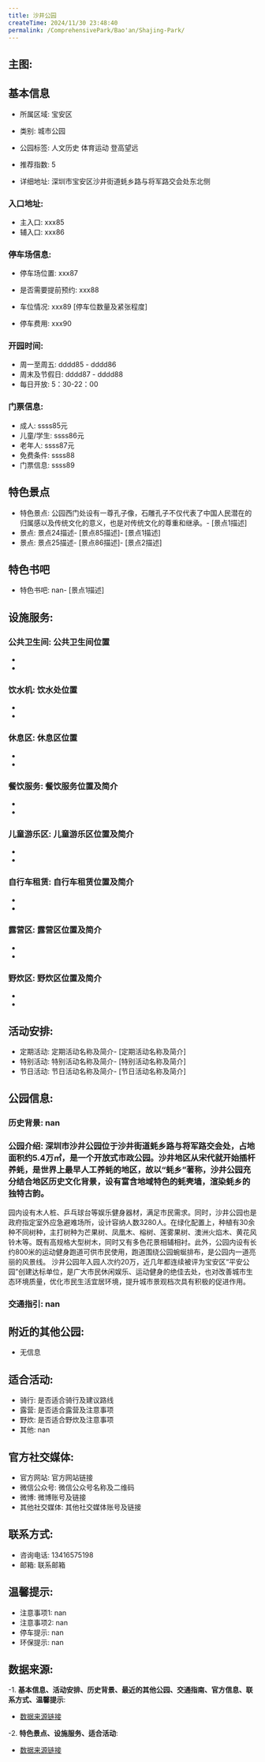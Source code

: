 ```yaml
---
title: 沙井公园
createTime: 2024/11/30 23:48:40
permalink: /ComprehensivePark/Bao'an/Shajing-Park/
---
```


<!-- ## 游玩路径: -->

## 主图:
<ImageCard
image="https://cgj.sz.gov.cn/img/4/4005/4005820/10774921.jpg"
title= "沙井公园"
description= "深圳市沙井公园位于沙井街道蚝乡路与将军路交会处，占地面积约5.4万㎡，是一个开放式市政公园。沙井地区从宋代就开始插杆养蚝，是世界上最早人工养蚝的地区，故以“蚝乡"
date="2024/11/30"
href="/"
author="深圳公园"
/>

## 基本信息

- 所属区域: 宝安区

- 类别: 城市公园

- 公园标签: 人文历史 体育运动 登高望远

- 推荐指数: 5

- 详细地址: 深圳市宝安区沙井街道蚝乡路与将军路交会处东北侧

### 入口地址:
- 主入口: xxx85
- 辅入口: xxx86
### 停车场信息:
- 停车场位置: xxx87

- 是否需要提前预约: xxx88

- 车位情况: xxx89 [停车位数量及紧张程度]

- 停车费用: xxx90

### 开园时间:
- 周一至周五: dddd85 - dddd86
- 周末及节假日: dddd87 - dddd88
- 每日开放: 5：30-22：00

### 门票信息:
- 成人: ssss85元
- 儿童/学生: ssss86元
- 老年人: ssss87元
- 免费条件: ssss88
- 门票信息: ssss89
## 特色景点
- 特色景点: 公园西门处设有一尊孔子像，石雕孔子不仅代表了中国人民潜在的归属感以及传统文化的意义，也是对传统文化的尊重和继承。- [景点1描述]
- 景点: 景点24描述- [景点85描述]- [景点1描述]
- 景点: 景点25描述- [景点86描述]- [景点2描述]
## 特色书吧
- 特色书吧: nan- [景点1描述]
## 设施服务:
### 公共卫生间: 公共卫生间位置
- 
- 
### 饮水机: 饮水处位置
- 
- 
### 休息区: 休息区位置
- 
- 
### 餐饮服务: 餐饮服务位置及简介
- 
- 
### 儿童游乐区: 儿童游乐区位置及简介
- 
- 
### 自行车租赁: 自行车租赁位置及简介
- 
- 
### 露营区: 露营区位置及简介
- 
- 
### 野炊区: 野炊区位置及简介

- 
- 
## 活动安排:
- 定期活动: 定期活动名称及简介- [定期活动名称及简介]
- 特别活动: 特别活动名称及简介- [特别活动名称及简介]
- 节日活动: 节日活动名称及简介- [节日活动名称及简介]
## 公园信息:
### 历史背景: nan
### 公园介绍: 深圳市沙井公园位于沙井街道蚝乡路与将军路交会处，占地面积约5.4万㎡，是一个开放式市政公园。沙井地区从宋代就开始插杆养蚝，是世界上最早人工养蚝的地区，故以“蚝乡”著称，沙井公园充分结合地区历史文化背景，设有富含地域特色的蚝壳墙，渲染蚝乡的独特古韵。
园内设有木人桩、乒乓球台等娱乐健身器材，满足市民需求。同时，沙井公园也是政府指定室外应急避难场所，设计容纳人数3280人。在绿化配置上，种植有30余种不同树种，主打树种为芒果树、凤凰木、榕树、莲雾果树、澳洲火焰木、黄花风铃木等。既有高规格大型树木，同时又有多色花景相辅相衬。此外，公园内设有长约800米的运动健身跑道可供市民使用，跑道围绕公园蜿蜒排布，是公园内一道亮丽的风景线。
沙井公园年入园人次约20万，近几年都连续被评为宝安区“平安公园”创建达标单位，是广大市民休闲娱乐、运动健身的绝佳去处，也对改善城市生态环境质量，优化市民生活宜居环境，提升城市景观档次具有积极的促进作用。
### 交通指引: nan

## 附近的其他公园:
- 无信息

## 适合活动:
- 骑行: 是否适合骑行及建议路线
- 露营: 是否适合露营及注意事项
- 野炊: 是否适合野炊及注意事项
- 其他: nan

## 官方社交媒体:
- 官方网站: 官方网站链接
- 微信公众号: 微信公众号名称及二维码
- 微博: 微博账号及链接
- 其他社交媒体: 其他社交媒体账号及链接

## 联系方式:
- 咨询电话: 13416575198
- 邮箱: 联系邮箱

## 温馨提示:
- 注意事项1: nan
- 注意事项2: nan
- 停车提示: nan
- 环保提示: nan

## 数据来源:
-1. **基本信息、活动安排、历史背景、最近的其他公园、交通指南、官方信息、联系方式、温馨提示**:
- [数据来源链接](https://cgj.sz.gov.cn/xsmh/gysz/csgy/content/post_10774921.html)

-2. **特色景点、设施服务、适合活动**:
- [数据来源链接](https://cgj.sz.gov.cn/xsmh/gysz/csgy/content/post_10774921.html)

